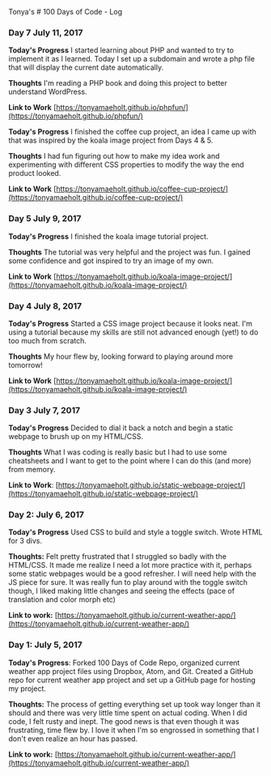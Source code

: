 Tonya's # 100 Days of Code - Log
### Day 7 July 11, 2017

**Today's Progress** I started learning about PHP and wanted to try to implement it as I learned. Today I set up a subdomain and wrote a php file that will display the current date automatically.

**Thoughts** I'm reading a PHP book and doing this project to better understand WordPress.

**Link to Work**
[https://tonyamaeholt.github.io/phpfun/](https://tonyamaeholt.github.io/phpfun/)


**Today's Progress** I finished the coffee cup project, an idea I came up with that was inspired by the koala image project from Days 4 & 5.

**Thoughts** I had fun figuring out how to make my idea work and experimenting with different CSS properties to modify the way the end product looked.  

**Link to Work**
[https://tonyamaeholt.github.io/coffee-cup-project/](https://tonyamaeholt.github.io/coffee-cup-project/)

### Day 5 July 9, 2017

**Today's Progress** I finished the koala image tutorial project.

**Thoughts** The tutorial was very helpful and the project was fun. I gained some confidence and got inspired to try an image of my own.

**Link to Work**
[https://tonyamaeholt.github.io/koala-image-project/](https://tonyamaeholt.github.io/koala-image-project/)


### Day 4 July 8, 2017

**Today's Progress** Started a CSS image project because it looks neat. I'm using a tutorial because my skills are still not advanced enough (yet!) to do too much from scratch.

**Thoughts** My hour flew by, looking forward to playing around more tomorrow!

**Link to Work**
[https://tonyamaeholt.github.io/koala-image-project/](https://tonyamaeholt.github.io/koala-image-project/)


### Day 3 July 7, 2017

**Today's Progress** Decided to dial it back a notch and begin a static webpage to brush up on my HTML/CSS.

**Thoughts** What I was coding is really basic but I had to use some cheatsheets and I want to get to the point where I can do this (and more) from memory.

**Link to Work**:
[https://tonyamaeholt.github.io/static-webpage-project/](https://tonyamaeholt.github.io/static-webpage-project/)


### Day 2: July 6, 2017

**Today's Progress** Used CSS to build and style a toggle switch. Wrote HTML for 3 divs.


**Thoughts:** Felt pretty frustrated that I struggled so badly with the HTML/CSS. It made me realize I need a lot more practice with it, perhaps some static webpages would be a good refresher. I will need help with the JS piece for sure. It was really fun to play around with the toggle switch though, I liked making little changes and seeing the effects (pace of translation and color morph etc)  

**Link to work:**
[https://tonyamaeholt.github.io/current-weather-app/](https://tonyamaeholt.github.io/current-weather-app/)


### Day 1: July 5, 2017

**Today's Progress**: Forked 100 Days of Code Repo, organized current weather app project files using Dropbox, Atom, and Git. Created a GitHub repo for current weather app project and set up a GitHub page for hosting my project.

**Thoughts:** The process of getting everything set up took way longer than it should and there was very little time spent on actual coding. When I did code, I felt rusty and inept. The good news is that even though it was frustrating, time flew by. I love it when I'm so engrossed in something that I don't even realize an hour has passed.   

**Link to work:** [https://tonyamaeholt.github.io/current-weather-app/](https://tonyamaeholt.github.io/current-weather-app/)

